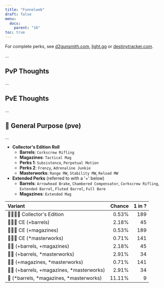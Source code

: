 ```yaml
---
title: "Funnelweb"
draft: false
menu:
  docs:
    parent: "16"
toc: true
---
```


For complete perks, see [d2gunsmith.com](https://d2gunsmith.com/w/3341893443), [light.gg](https://www.light.gg/db/items/3341893443) or [destinytracker.com](https://destinytracker.com/destiny-2/db/items/3341893443).

...

## PvP Thoughts

...

## PvE Thoughts

...

## 👾 General Purpose (pve)

...

* **Collector's Edition Roll**
  * **Barrels**: `Corkscrew Rifling`
  * **Magazines**: `Tactical Mag`
  * **Perks 1**: `Subsistence`, `Perpetual Motion`
  * **Perks 2**: `Frenzy`, `Adrenaline Junkie`
  * **Masterworks**: `Range MW`, `Stability MW`, `Reload MW`
* **Extended Perks** (referred to with a '+' below)
  * **Barrels**: `Arrowhead Brake`, `Chambered Compensator`, `Corkscrew Rifling`, `Extended Barrel`, `Fluted Barrel`, `Full Bore`
  * **Magazines**: `Extended Mag`

| Variant | Chance | 1 in ? |
|:-|-:|-:|
| 👾👾👾🌟 Collector's Edition | 0.53% | 189 |
| 👾👾👾 CE (+barrels) | 2.18% | 45 |
| 👾👾👾 CE (+magazines) | 0.53% | 189 |
| 👾👾👾 CE (*masterworks) | 0.71% | 141 |
| 👾👾 (+barrels, +magazines) | 2.18% | 45 |
| 👾👾 (+barrels, *masterworks) | 2.91% | 34 |
| 👾👾 (+magazines, *masterworks) | 0.71% | 141 |
| 👾👾 (+barrels, +magazines, *masterworks) | 2.91% | 34 |
| 👾 (*barrels, *magazines, *masterworks) | 11.11% | 9 |
